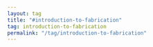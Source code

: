 ```yaml
---
layout: tag
title: "#introduction-to-fabrication"
tag: introduction-to-fabrication
permalink: "/tag/introduction-to-fabrication"
---
```

